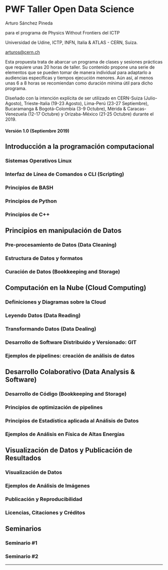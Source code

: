 # PWF Taller Open Data Science

Arturo Sánchez Pineda

para el programa de Physics Without Frontiers del ICTP

Universidad de Udine, ICTP, INFN, Italia & ATLAS - CERN, Suiza.

arturos@cern.ch


Esta propuesta trata de abarcar un programa de clases y sesiones prácticas que requiere unas 20 horas de taller. Su contenido propone una serie de elementos que se pueden tomar de manera individual para adaptarlo a audiencias específicas y tiempos ejecución menores. Aún así, al menos unas 6 a 8 horas se recomiendan como duración mínima útil para dicho programa.

Diseñado con la intención explícita de ser utilizado en CERN-Suiza (Julio-Agosto), Trieste-Italia (19-23 Agosto), Lima-Perú (23-27 Septiembre), Bucaramanga & Bogotá-Colombia (3-9 Octubre), Mérida & Caracas-Venezuela (12-17 Octubre) y Orizaba-México (21-25 Octubre) durante el 2019.


#### Versión 1.0 (Septiembre 2019)

## Introducción a la programación computacional

### Sistemas Operativos Linux

### Interfaz de Línea de Comandos o CLI (Scripting)

### Principios de BASH

### Principios de Python

### Principios de C++

## Principios en manipulación de Datos

### Pre-procesamiento de Datos (Data Cleaning)

### Estructura de Datos y formatos

### Curación de Datos (Bookkeeping and Storage)

## Computación en la Nube (Cloud Computing)

### Definiciones y Diagramas sobre la Cloud

### Leyendo Datos (Data Reading)

### Transformando Datos (Data Dealing)

### Desarrollo de Software Distribuido y Versionado: GIT

### Ejemplos de pipelines: creación de análisis de datos

## Desarrollo Colaborativo (Data Analysis & Software)

### Desarrollo de Código (Bookkeeping and Storage)

### Principios de optimización de pipelines

### Principios de Estadística aplicada al Análisis de Datos

### Ejemplos de Análisis en Física de Altas Energías

## Visualización de Datos y Publicación de Resultados

### Visualización de Datos

### Ejemplos de Análisis de Imágenes

### Publicación y Reproducibilidad

### Licencias, Citaciones y Créditos

## Seminarios

### Seminario #1

### Seminario #2

<hr>
